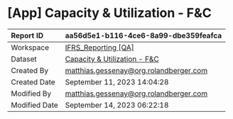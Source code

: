 



# [App] Capacity & Utilization - F&C

|Report ID|aa56d5e1-b116-4ce6-8a99-dbe359feafca|
| :--- | :--- |
|Workspace|[IFRS_Reporting [QA]](../Workspaces/IFRS_Reporting-[QA].md)|
|Dataset|[Capacity & Utilization - F&C](../Datasets/Capacity-&-Utilization---F&C.md)|
|Created By|matthias.gessenay@org.rolandberger.com|
|Created Date|September 11, 2023 14:04:28|
|Modified By|matthias.gessenay@org.rolandberger.com|
|Modified Date|September 14, 2023 06:22:18|
